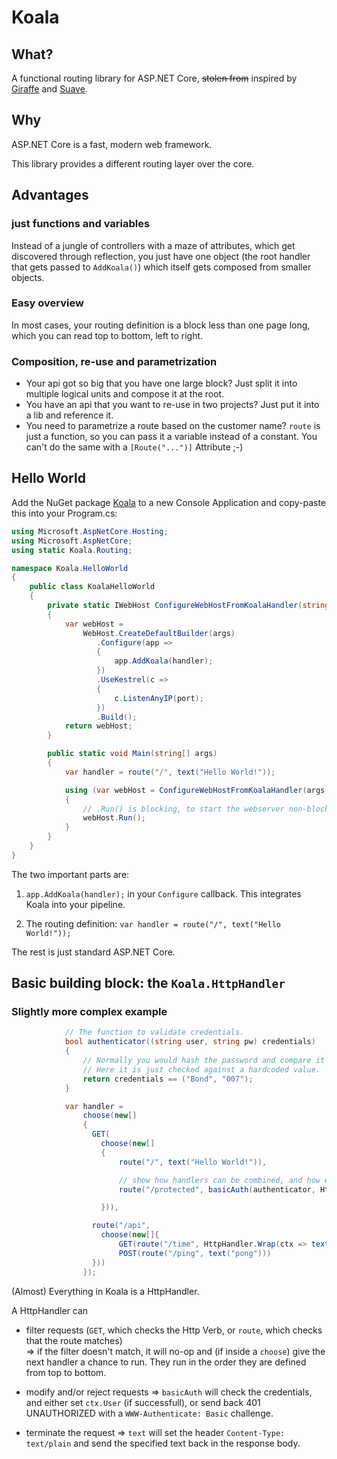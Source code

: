 # Koala


## What?

A functional routing library for ASP.NET Core, ~~stolen from~~ inspired by [Giraffe](https://github.com/giraffe-fsharp/Giraffe) and [Suave](https://github.com/SuaveIO/suave).

## Why

ASP.NET Core is a fast, modern web framework.

This library provides a different routing layer over the core.


## Advantages

### just functions and variables

Instead of a jungle of controllers with a maze of attributes, which get discovered through reflection, you just have one object (the root handler that gets passed to ``AddKoala()``) which itself gets composed from smaller objects.

### Easy overview

In most cases, your routing definition is a block less than one page long, which you can read top to bottom, left to right.

### Composition, re-use and parametrization

* Your api got so big that you have one large block? Just split it into multiple logical units and compose it at the root.
* You have an api that you want to re-use in two projects? Just put it into a lib and reference it.
* You need to parametrize a route based on the customer name? ``route`` is just a function, so you can pass it a variable instead of a constant. You can't do the same with a ``[Route("...")]`` Attribute ;-)



## Hello World

Add the NuGet package [Koala](https://www.nuget.org/packages/Koala/) to a new Console Application and copy-paste this into your Program.cs:

```C#
using Microsoft.AspNetCore.Hosting;
using Microsoft.AspNetCore;
using static Koala.Routing;

namespace Koala.HelloWorld
{
    public class KoalaHelloWorld
    {
        private static IWebHost ConfigureWebHostFromKoalaHandler(string[] args, int port, HttpHandler handler)
        {
            var webHost =
                WebHost.CreateDefaultBuilder(args)
                   .Configure(app =>
                   {
                       app.AddKoala(handler);
                   })
                   .UseKestrel(c =>
                   {
                       c.ListenAnyIP(port);
                   })
                   .Build();
            return webHost;
        }

        public static void Main(string[] args)
        {
            var handler = route("/", text("Hello World!"));

            using (var webHost = ConfigureWebHostFromKoalaHandler(args, port: 5000, handler: handler))
            {
                // .Run() is blocking, to start the webserver non-blocking, call .Start()
                webHost.Run();
            }
        }
    }
}

```

The two important parts are:

1) ``app.AddKoala(handler);`` in your ``Configure`` callback.
This integrates Koala into your pipeline.

2) The routing definition:
``var handler = route("/", text("Hello World!"));``

The rest is just standard ASP.NET Core.




## Basic building block: the ``Koala.HttpHandler``

### Slightly more complex example

```c#
            // The function to validate credentials.
            bool authenticator((string user, string pw) credentials)
            {
                // Normally you would hash the password and compare it against a database or whatever.
                // Here it is just checked against a hardcoded value.
                return credentials == ("Bond", "007");
            }

            var handler =
                choose(new[]
                {
                  GET(
                    choose(new[]
                    {
                        route("/", text("Hello World!")),

                        // show how handlers can be combined, and how easily a new handler can be created from these building blocks.
                        route("/protected", basicAuth(authenticator, HttpHandler.Wrap(ctx => text($"Welcome Agent {ctx.User.Identity.Name}!"))))

                    })),

                  route("/api",
                    choose(new[]{
                        GET(route("/time", HttpHandler.Wrap(ctx => text($"{DateTime.Now}")))),
                        POST(route("/ping", text("pong")))
                  }))
                });
```

(Almost) Everything in Koala is a HttpHandler.

A HttpHandler can

* filter requests (``GET``, which checks the Http Verb, or ``route``, which checks that the route matches)  
 => if the filter doesn't match, it will no-op and (if inside a ``choose``) give the next handler a chance to run. They run in the order they are defined from top to bottom.
 
* modify and/or reject requests
 => ``basicAuth`` will check the credentials, and either set ``ctx.User`` (if successfull), or send back 401 UNAUTHORIZED with a ``WWW-Authenticate: Basic`` challenge.
 
 * terminate the request
  => ``text`` will set the header ``Content-Type: text/plain`` and send the specified text back in the response body.
  
  

